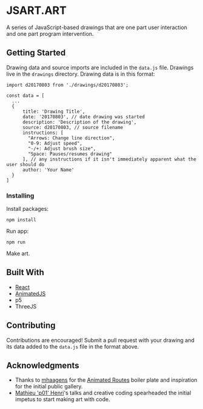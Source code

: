 # JSART.ART

A series of JavaScript-based drawings that are one part user interaction and one part program intervention.

## Getting Started

Drawing data and source imports are included in the `data.js` file. Drawings live in the `drawings` directory. Drawing data is in this format:

```
import d20170803 from './drawings/d20170803';

const data = [
  ...
  {
      title: 'Drawing Title',
      date: '20170803', // date drawing was started
      description: 'Description of the drawing',
      source: d20170803, // source filename
      instructions: [
        "Arrows: Change line direction",
        "0-9: Adjust speed",
        "-/+: Adjust brush size",
        "Space: Pauses/resumes drawing"
      ], // any instructions if it isn't immediately apparent what the user should do
      author: 'Your Name'
  }
]
```

### Installing

Install packages:

```
npm install
```

Run app:

```
npm run
```

Make art.

## Built With

* [React](http://www.dropwizard.io/1.0.2/docs/)
* [AnimatedJS](https://github.com/animatedjs/animated)
* p5
* ThreeJS

## Contributing

Contributions are encouraged! Submit a pull request with your drawing and its data added to the `data.js` file in the format above.

## Acknowledgments

* Thanks to [mhaagens](https://github.com/mhaagens) for the [Animated Routes](https://github.com/mhaagens/animated_routes_react) boiler plate and inspiration for the initial public gallery.
* [Mathieu 'p01' Henri](http://www.p01.org/)'s talks and creative coding spearheaded the initial impetus to start making art with code.
